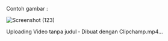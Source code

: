 Contoh gambar :

![Screenshot (123)](https://github.com/AkunRusak/Tugas-MobileProgramming/assets/75133880/45345afc-586d-4efe-8166-834aa6b1ea9b)


Uploading Video tanpa judul ‐ Dibuat dengan Clipchamp.mp4…


